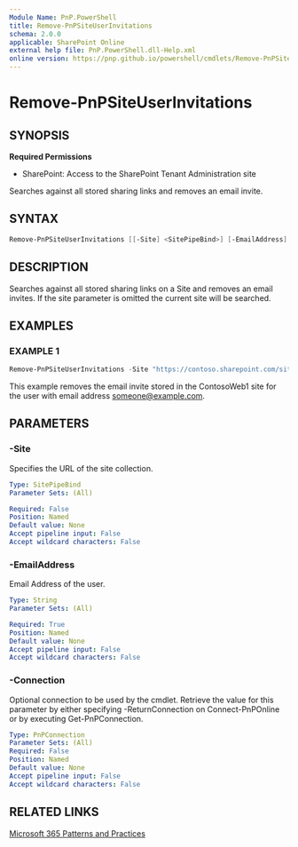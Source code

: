 ```yaml
---
Module Name: PnP.PowerShell
title: Remove-PnPSiteUserInvitations
schema: 2.0.0
applicable: SharePoint Online
external help file: PnP.PowerShell.dll-Help.xml
online version: https://pnp.github.io/powershell/cmdlets/Remove-PnPSiteUserInvitations.html
---
```

 
# Remove-PnPSiteUserInvitations

## SYNOPSIS

**Required Permissions**

* SharePoint: Access to the SharePoint Tenant Administration site

Searches against all stored sharing links and removes an email invite.

## SYNTAX

```powershell
Remove-PnPSiteUserInvitations [[-Site] <SitePipeBind>] [-EmailAddress] <string> [-Connection <PnPConnection>]
```

## DESCRIPTION
Searches against all stored sharing links on a Site and removes an email invites. If the site parameter is omitted the current site will be searched.

## EXAMPLES

### EXAMPLE 1
```powershell
Remove-PnPSiteUserInvitations -Site "https://contoso.sharepoint.com/sites/ContosoWeb1/" -EmailAddress someone@example.com
```

This example removes the email invite stored in the ContosoWeb1 site for the user with email address someone@example.com.

## PARAMETERS

### -Site
Specifies the URL of the site collection.

```yaml
Type: SitePipeBind
Parameter Sets: (All)

Required: False
Position: Named
Default value: None
Accept pipeline input: False
Accept wildcard characters: False
```

### -EmailAddress
Email Address of the user.

```yaml
Type: String
Parameter Sets: (All)

Required: True
Position: Named
Default value: None
Accept pipeline input: False
Accept wildcard characters: False
```

### -Connection
Optional connection to be used by the cmdlet. Retrieve the value for this parameter by either specifying -ReturnConnection on Connect-PnPOnline or by executing Get-PnPConnection.

```yaml
Type: PnPConnection
Parameter Sets: (All)
Required: False
Position: Named
Default value: None
Accept pipeline input: False
Accept wildcard characters: False
```

## RELATED LINKS

[Microsoft 365 Patterns and Practices](https://aka.ms/m365pnp)

